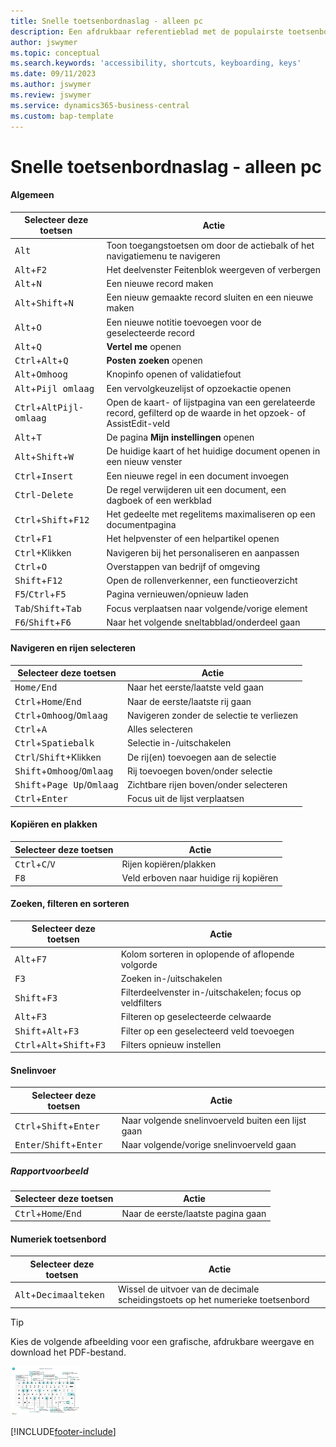 ```yaml
---
title: Snelle toetsenbordnaslag - alleen pc
description: Een afdrukbaar referentieblad met de populairste toetsenbordsneltoetsen voor pc-gebruikers.
author: jswymer
ms.topic: conceptual
ms.search.keywords: 'accessibility, shortcuts, keyboarding, keys'
ms.date: 09/11/2023
ms.author: jswymer
ms.review: jswymer
ms.service: dynamics365-business-central
ms.custom: bap-template
---
```


# <a name="keyboard-quick-reference---pc-only"></a>Snelle toetsenbordnaslag - alleen pc

#### <a name="general"></a>Algemeen

|Selecteer deze toetsen|Actie|  
|-|-|
|<kbd>Alt</kbd>|Toon toegangstoetsen om door de actiebalk of het navigatiemenu te navigeren|
|<kbd>Alt</kbd>+<kbd>F2</kbd>|Het deelvenster Feitenblok weergeven of verbergen|
|<kbd>Alt</kbd>+<kbd>N</kbd>|Een nieuwe record maken|
|<kbd>Alt</kbd>+<kbd>Shift</kbd>+<kbd>N</kbd>|Een nieuw gemaakte record sluiten en een nieuwe maken|
|<kbd>Alt</kbd>+<kbd>O</kbd>|Een nieuwe notitie toevoegen voor de geselecteerde record|
|<kbd>Alt</kbd>+<kbd>Q</kbd>|**Vertel me** openen|
|<kbd>Ctrl</kbd>+<kbd>Alt</kbd>+<kbd>Q</kbd>|**Posten zoeken** openen|
|<kbd>Alt</kbd>+<kbd>Omhoog</kbd>|Knopinfo openen of validatiefout|
|<kbd>Alt</kbd>+<kbd>Pijl omlaag</kbd>|Een vervolgkeuzelijst of opzoekactie openen|
|<kbd>Ctrl</kbd>+<kbd>Alt</kbd><kbd>Pijl-omlaag</kbd>|Open de kaart- of lijstpagina van een gerelateerde record, gefilterd op de waarde in het opzoek- of AssistEdit-veld|
|<kbd>Alt</kbd>+<kbd>T</kbd>|De pagina **Mijn instellingen** openen|
|<kbd>Alt</kbd>+<kbd>Shift</kbd>+<kbd>W</kbd>|De huidige kaart of het huidige document openen in een nieuw venster|
|<kbd>Ctrl</kbd>+<kbd>Insert</kbd>|Een nieuwe regel in een document invoegen|
|<kbd>Ctrl</kbd>-<kbd>Delete</kbd>|De regel verwijderen uit een document, een dagboek of een werkblad|
|<kbd>Ctrl</kbd>+<kbd>Shift</kbd>+<kbd>F12</kbd>|Het gedeelte met regelitems maximaliseren op een documentpagina|
|<kbd>Ctrl</kbd>+<kbd>F1</kbd>|Het helpvenster of een helpartikel openen|
|<kbd>Ctrl</kbd>+Klikken|Navigeren bij het personaliseren en aanpassen|
|<kbd>Ctrl</kbd>+<kbd>O</kbd>|Overstappen van bedrijf of omgeving|
|<kbd>Shift</kbd>+<kbd>F12</kbd>|Open de rollenverkenner, een functieoverzicht|
|<kbd>F5</kbd>/<kbd>Ctrl</kbd>+<kbd>F5</kbd>|Pagina vernieuwen/opnieuw laden|
|<kbd>Tab</kbd>/<kbd>Shift</kbd>+<kbd>Tab</kbd>|Focus verplaatsen naar volgende/vorige element|
|<kbd>F6</kbd>/<kbd>Shift</kbd>+<kbd>F6</kbd>|Naar het volgende sneltabblad/onderdeel gaan|

#### <a name="navigate--select-rows"></a>Navigeren en rijen selecteren

|Selecteer deze toetsen|Actie|
|-|-|
|<kbd>Home/End|Naar het eerste/laatste veld gaan|
|<kbd>Ctrl</kbd>+<kbd>Home</kbd>/<kbd>End</kbd>|Naar de eerste/laatste rij gaan|
|<kbd>Ctrl</kbd>+<kbd>Omhoog</kbd>/<kbd>Omlaag</kbd>|Navigeren zonder de selectie te verliezen|
|<kbd>Ctrl</kbd>+<kbd>A</kbd>|Alles selecteren|
|<kbd>Ctrl</kbd>+<kbd>Spatiebalk</kbd>|Selectie in-/uitschakelen|
|<kbd>Ctrl</kbd>/<kbd>Shift</kbd>+Klikken|De rij(en) toevoegen aan de selectie|
|<kbd>Shift</kbd>+<kbd>Omhoog</kbd>/<kbd>Omlaag</kbd>|Rij toevoegen boven/onder selectie|
|<kbd>Shift</kbd>+<kbd>Page Up</kbd>/<kbd>Omlaag</kbd>|Zichtbare rijen boven/onder selecteren|
|<kbd>Ctrl</kbd>+<kbd>Enter</kbd>|Focus uit de lijst verplaatsen|

#### <a name="copy--paste"></a>Kopiëren en plakken

|Selecteer deze toetsen|Actie|
|-|-|
|<kbd>Ctrl</kbd>+<kbd>C</kbd>/<kbd>V</kbd>|Rijen kopiëren/plakken|
|<kbd>F8</kbd>|Veld erboven naar huidige rij kopiëren|

#### <a name="search-filter--sort"></a>Zoeken, filteren en sorteren

|Selecteer deze toetsen|Actie|
|-|-|
|<kbd>Alt</kbd>+<kbd>F7</kbd>|Kolom sorteren in oplopende of aflopende volgorde|
|<kbd>F3</kbd>|Zoeken in-/uitschakelen|
|<kbd>Shift</kbd>+<kbd>F3</kbd>|Filterdeelvenster in-/uitschakelen; focus op veldfilters|
|<kbd>Alt</kbd>+<kbd>F3</kbd>|Filteren op geselecteerde celwaarde|
|<kbd>Shift</kbd>+<kbd>Alt</kbd>+<kbd>F3</kbd>|Filter op een geselecteerd veld toevoegen|
|<kbd>Ctrl</kbd>+<kbd>Alt</kbd>+<kbd>Shift</kbd>+<kbd>F3</kbd>|Filters opnieuw instellen|

#### <a name="quick-entry"></a>Snelinvoer

|Selecteer deze toetsen|Actie|
|-|-|
|<kbd>Ctrl</kbd>+<kbd>Shift</kbd>+<kbd>Enter</kbd>|Naar volgende snelinvoerveld buiten een lijst gaan|
|<kbd>Enter</kbd>/<kbd>Shift</kbd>+<kbd>Enter</kbd>|Naar volgende/vorige snelinvoerveld gaan|

##### <a name="report-preview"></a>Rapportvoorbeeld

|Selecteer deze toetsen|Actie|
|-|-|
|<kbd>Ctrl</kbd>+<kbd>Home</kbd>/<kbd>End</kbd>|Naar de eerste/laatste pagina gaan|

#### <a name="numeric-keypad"></a>Numeriek toetsenbord

|Selecteer deze toetsen|Actie|  
|-|-|
|<kbd>Alt</kbd>+<kbd>Decimaalteken</kbd>|Wissel de uitvoer van de decimale scheidingstoets op het numerieke toetsenbord|

> [!TIP]
> Kies de volgende afbeelding voor een grafische, afdrukbare weergave en download het PDF-bestand.
>
> [![Pictogram dat een PDF opent.](media/keyboard_shortcut_inline.png)](media/keyboard_shortcuts.pdf)


[!INCLUDE[footer-include](includes/footer-banner.md)]
